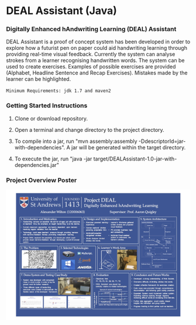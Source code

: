 # DEAL Assistant (Java)
### Digitally Enhanced hAndwriting Learning (DEAL) Assistant


DEAL Assistant is a proof of concept system has been developed in order to explore how a futurist pen on paper could 
aid handwriting learning through providing real-time visual feedback. Currently the system can analyse strokes from a 
learner recognising handwritten words. The system can be used to create exercises. Examples of possible exercises are
provided (Alphabet, Headline Sentence and Recap Exercises). Mistakes made by the learner can be highlighted.


`Minimum Requirements: jdk 1.7 and maven2`


### Getting Started Instructions

1) Clone or download repository.

2) Open a terminal and change directory to the project directory.

3) To compile into a jar, run "mvn assembly:assembly -DdescriptorId=jar-with-dependencies". A jar will be generated within the target directory.

4) To execute the jar, run "java -jar target/DEALAssistant-1.0-jar-with-dependencies.jar"

### Project Overview Poster
![Digitally Enhanced hAndwriting Learning (DEAL) Assistant Poster](/ProjectDEALposter.jpg)
